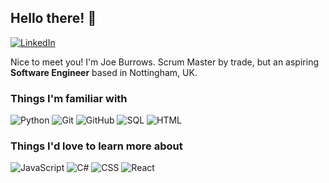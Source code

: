 ## Hello there! 👋

[![LinkedIn](https://camo.githubusercontent.com/e8dbf62a04af86d46001864cd22338d8a8474486a0e976ec695580027c373c79/68747470733a2f2f696d672e736869656c64732e696f2f62616467652f6c696e6b6564696e2d2532333030373742352e7376673f267374796c653d666f722d7468652d6261646765266c6f676f3d6c696e6b6564696e266c6f676f436f6c6f723d7768697465)](https://www.linkedin.com/in/joe-burrows-96b680125/)

Nice to meet you!
I'm Joe Burrows. Scrum Master by trade, but an aspiring **Software Engineer** based in Nottingham, UK.

### Things I'm familiar with

<img src="https://img.shields.io/badge/Python-00CED1?style=flat-square&logo=python&logoColor=white" alt="Python"> <img src="https://img.shields.io/badge/Git-0000FF?style=flat-square&logo=git&logoColor=white" alt="Git"> 
<img src="https://img.shields.io/badge/GitHub-28a745?style=flat-square&logo=github&logoColor=white" alt="GitHub"> <img src="https://img.shields.io/badge/SQL-yellow?style=flat-square&logo=sql&logoColor=white" alt="SQL">
<img src="https://img.shields.io/badge/HTML-orange?style=flat-square&logo=html5&logoColor=white" alt="HTML">

### Things I'd love to learn more about

<img src="https://img.shields.io/badge/JavaScript-f7df1e?style=flat-square&logo=javascript&logoColor=black" alt="JavaScript"> <img src="https://img.shields.io/badge/C%23-00599C?style=flat-square&logo=c-sharp&logoColor=white" alt="C#">
<img src="https://img.shields.io/badge/CSS-1572B6?style=flat-square&logo=css3&logoColor=white" alt="CSS"> <img src="https://img.shields.io/badge/React-61DAFB?style=flat-square&logo=react&logoColor=white" alt="React">


